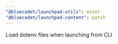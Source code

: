 ```yaml
---
"@bluecadet/launchpad-utils": minor
"@bluecadet/launchpad-content": patch
---
```


Load dotenv files when launching from CLI
